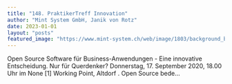 ```yaml
---
title: "148. PraktikerTreff Innovation"
author: "Mint System GmbH, Janik von Rotz"
date: 2023-01-01
layout: "posts"
featured_image: "https://www.mint-system.ch/web/image/1803/background_background%20management.jpg"
---
```


Open Source Software für Business-Anwendungen - Eine innovative Entscheidung. Nur für Querdenker? Donnerstag, 17. September 2020, 18.00 Uhr im None [1] Working Point, Altdorf  .       Open Source bede...

